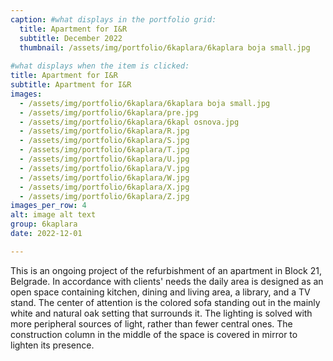 ```yaml
---
caption: #what displays in the portfolio grid:
  title: Apartment for I&R
  subtitle: December 2022
  thumbnail: /assets/img/portfolio/6kaplara/6kaplara boja small.jpg
  
#what displays when the item is clicked:
title: Apartment for I&R
subtitle: Apartment for I&R
images: 
  - /assets/img/portfolio/6kaplara/6kaplara boja small.jpg
  - /assets/img/portfolio/6kaplara/pre.jpg
  - /assets/img/portfolio/6kaplara/6kapl osnova.jpg
  - /assets/img/portfolio/6kaplara/R.jpg
  - /assets/img/portfolio/6kaplara/S.jpg
  - /assets/img/portfolio/6kaplara/T.jpg
  - /assets/img/portfolio/6kaplara/U.jpg
  - /assets/img/portfolio/6kaplara/V.jpg
  - /assets/img/portfolio/6kaplara/W.jpg
  - /assets/img/portfolio/6kaplara/X.jpg
  - /assets/img/portfolio/6kaplara/Z.jpg
images_per_row: 4
alt: image alt text
group: 6kaplara
date: 2022-12-01

---
```

This is an ongoing project of the refurbishment of an apartment in Block 21, Belgrade. In accordance with clients' needs the daily area is designed as an open space containing kitchen, dining and living area, a library, and a TV stand. The center of attention is the colored sofa standing out in the mainly white and natural oak setting that surrounds it. The lighting is solved with more peripheral sources of light, rather than fewer central ones. The construction column in the middle of the space is covered in mirror to lighten its presence.
